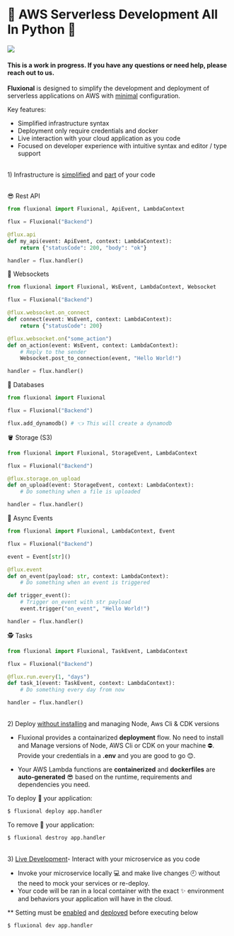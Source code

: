 # 🚀 AWS Serverless Development All In Python 🐍

[![](https://img.shields.io/discord/1234210853574807668?color=5865F2&logo=Discord&style=flat-square)](https://discord.semikolan.co)


#### This is a work in progress. If you have any questions or need help, please reach out to us.

<b class="theme-primary-light">Fluxional</b> is designed to simplify the development and deployment of serverless applications on AWS with <u>minimal</u> configuration.<br>

Key features:<br>

- Simplified infrastructure syntax
- Deployment only require credentials and docker
- Live interaction with your cloud application as you code
- Focused on developer experience with intuitive syntax and editor / type support
<br>
<div class="index-title">1) Infrastructure is <u>simplified</u> and <u>part</u> of your code</div><br>

😎 Rest API

```python
from fluxional import Fluxional, ApiEvent, LambdaContext

flux = Fluxional("Backend")

@flux.api
def my_api(event: ApiEvent, context: LambdaContext):
    return {"statusCode": 200, "body": "ok"}

handler = flux.handler()
```

📲 Websockets

```python
from fluxional import Fluxional, WsEvent, LambdaContext, Websocket

flux = Fluxional("Backend")

@flux.websocket.on_connect
def connect(event: WsEvent, context: LambdaContext):
    return {"statusCode": 200}

@flux.websocket.on("some_action")
def on_action(event: WsEvent, context: LambdaContext):
    # Reply to the sender
    Websocket.post_to_connection(event, "Hello World!")

handler = flux.handler()
```

🔐 Databases

```python
from fluxional import Fluxional

flux = Fluxional("Backend")

flux.add_dynamodb() # 👈 This will create a dynamodb
```

🪣 Storage (S3)

```python
from fluxional import Fluxional, StorageEvent, LambdaContext

flux = Fluxional("Backend")

@flux.storage.on_upload
def on_upload(event: StorageEvent, context: LambdaContext):
    # Do something when a file is uploaded

handler = flux.handler()
```

🚶 Async Events

```python
from fluxional import Fluxional, LambdaContext, Event

flux = Fluxional("Backend")

event = Event[str]()

@flux.event
def on_event(payload: str, context: LambdaContext):
    # Do something when an event is triggered

def trigger_event():
    # Trigger on_event with str payload
    event.trigger("on_event", "Hello World!")

handler = flux.handler()
```

🕵️ Tasks

```python
from fluxional import Fluxional, TaskEvent, LambdaContext

flux = Fluxional("Backend")

@flux.run.every(1, "days")
def task_1(event: TaskEvent, context: LambdaContext):
    # Do something every day from now

handler = flux.handler()
```

<br>
<div class="index-title"> 2) Deploy <u>without installing</u> and managing Node, Aws Cli & CDK versions</div>

- Fluxional provides a containarized <b>deployment</b> flow. No need to install and Manage versions of Node, AWS Cli or CDK on your machine ⛔.
  Provide your credentials in a <b>.env</b> and you are good to go 😊.<br>

- Your AWS Lambda functions are <b>containerized</b> and <b>dockerfiles</b> are <b>auto-generated</b> 😎 based on the runtime, requirements and dependencies you need.

To deploy 🚀 your application:

<div>

```bash
$ fluxional deploy app.handler
```

</div>
To remove 🔨 your application:

<div>

```bash
$ fluxional destroy app.handler
```

</div>

<br>

<div class="index-title"> 3) <u>Live Development</u>- Interact with your microservice as you code </div>

- Invoke your microservice locally 💻 and make live changes 🕘 without the need to mock your services or re-deploy.
- Your code will be ran in a local container with the exact ✨ environment and behaviors your application will have in the cloud.

\*\* Setting must be <u>enabled</u> and <u>deployed</u> before executing below <br>

<div>

```bash
$ fluxional dev app.handler
```

</div>

<br>
